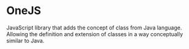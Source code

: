# OneJS
JavaScript library that adds the concept of class from Java language. Allowing the definition and extension of classes in a way conceptually similar to Java.
